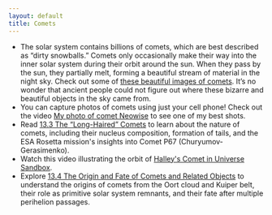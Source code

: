 ```yaml
---
layout: default
title: Comets
---
```


- The solar system contains billions of comets, which are best described as “dirty snowballs.” Comets only occasionally make their way into the inner solar system during their orbit around the sun. When they pass by the sun, they partially melt, forming a beautiful stream of material in the night sky. Check out some of [these beautiful images of comets](https://docs.google.com/presentation/d/e/2PACX-1vSNbG0dM0r1aJxDP5-BRb_IXkCf-pdAFOCmP5kA8UKV_CiMnbdAf8S0HK3Fk4fC7cmpPc7nxB44G9Tu/pub?start=true&loop=false&delayms=3000). It’s no wonder that ancient people could not figure out where these bizarre and beautiful objects in the sky came from.
- You can capture photos of comets using just your cell phone! Check out the video [My photo of comet Neowise](https://youtu.be/gcjNLtsGimE?si=TD2g-y5iV-s-hoOD) to see one of my best shots.
- Read [13.3 The “Long-Haired” Comets](https://openstax.org/books/astronomy-2e/pages/13-3-the-long-haired-comets) to learn about the nature of comets, including their nucleus composition, formation of tails, and the ESA Rosetta mission's insights into Comet P67 (Churyumov-Gerasimenko).
- Watch this video illustrating the orbit of [Halley's Comet in Universe Sandbox](https://youtu.be/CNriIR26VaE). 
- Explore [13.4 The Origin and Fate of Comets and Related Objects](https://openstax.org/books/astronomy-2e/pages/13-4-the-origin-and-fate-of-comets-and-related-objects) to understand the origins of comets from the Oort cloud and Kuiper belt, their role as primitive solar system remnants, and their fate after multiple perihelion passages.
